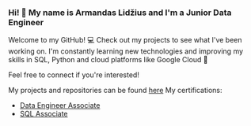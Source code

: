 ### Hi! :wave: My name is Armandas Lidžius and I'm a Junior Data Engineer

Welcome to my GitHub! :computer: Check out my projects to see what I've been working on.
I'm constantly learning new technologies and improving my skills in SQL,
Python and cloud platforms like Google Cloud :floppy_disk:

Feel free to connect if you're interested!

My projects and repositories can be found [here](https://github.com/armandaslid?tab=repositories)
My certifications:
- [Data Engineer Associate](https://www.datacamp.com/certificate/DEA0010649662241)
- [SQL Associate](https://www.datacamp.com/certificate/SQA0010389827203)
